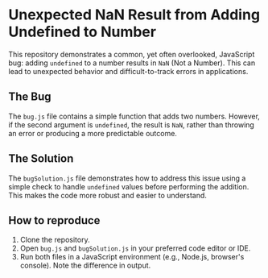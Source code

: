 # Unexpected NaN Result from Adding Undefined to Number

This repository demonstrates a common, yet often overlooked, JavaScript bug: adding `undefined` to a number results in `NaN` (Not a Number). This can lead to unexpected behavior and difficult-to-track errors in applications.

## The Bug
The `bug.js` file contains a simple function that adds two numbers. However, if the second argument is `undefined`, the result is `NaN`, rather than throwing an error or producing a more predictable outcome.

## The Solution
The `bugSolution.js` file demonstrates how to address this issue using a simple check to handle `undefined` values before performing the addition. This makes the code more robust and easier to understand. 

## How to reproduce
1. Clone the repository.
2. Open `bug.js` and `bugSolution.js` in your preferred code editor or IDE.
3. Run both files in a JavaScript environment (e.g., Node.js, browser's console). Note the difference in output. 
